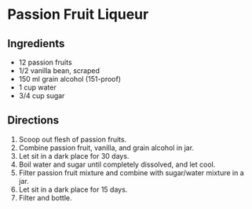 # Passion Fruit Liqueur

## Ingredients

* 12 passion fruits
* 1/2 vanilla bean, scraped
* 150 ml grain alcohol (151-proof)
* 1 cup water
* 3/4 cup sugar

## Directions

1. Scoop out flesh of passion fruits.
2. Combine passion fruit, vanilla, and grain alcohol in jar.
3. Let sit in a dark place for 30 days.
4. Boil water and sugar until completely dissolved, and let cool.
5. Filter passion fruit mixture and combine with sugar/water mixture in a jar.
6. Let sit in a dark place for 15 days.
7. Filter and bottle.

